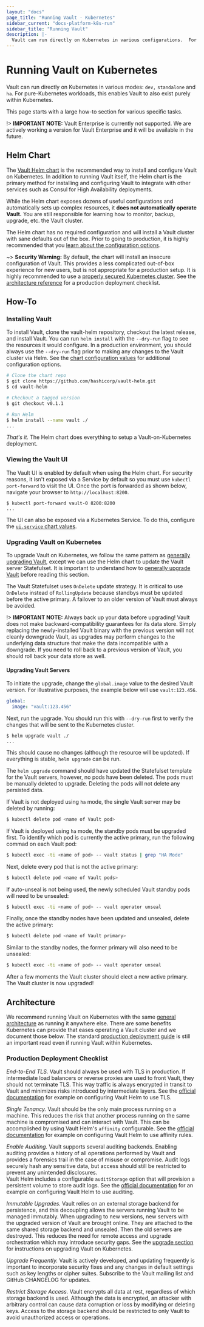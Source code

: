 ```yaml
---
layout: "docs"
page_title: "Running Vault - Kubernetes"
sidebar_current: "docs-platform-k8s-run"
sidebar_title: "Running Vault"
description: |-
  Vault can run directly on Kubernetes in various configurations.  For pure-Kubernetes worloads, this enables Vault to also exist purely within Kubernetes.
---
```


# Running Vault on Kubernetes

Vault can run directly on Kubernetes in various modes: `dev,` `standalone` and `ha`.
For pure-Kubernetes workloads, this enables Vault to also exist purely
within Kubernetes.

This page starts with a large how-to section for various specific tasks.

!> **IMPORTANT NOTE:** Vault Enterprise is currently not supported.  We are actively 
working a version for Vault Enterprise and it will be available in the future.

## Helm Chart

The [Vault Helm chart](https://github.com/hashicorp/vault-helm)
is the recommended way to install and configure Vault on Kubernetes.
In addition to running Vault itself, the Helm chart is the primary
method for installing and configuring Vault to integrate with other
services such as Consul for High Availability deployments.

While the Helm chart exposes dozens of useful configurations and automatically
sets up complex resources, it **does not automatically operate Vault.**
You are still responsible for learning how to monitor, backup,
upgrade, etc. the Vault cluster.

The Helm chart has no required configuration and will install a Vault 
cluster with sane defaults out of the box. Prior to going to production,
it is highly recommended that you
[learn about the configuration options](/docs/platform/k8s/helm.html#configuration-values-).

~> **Security Warning:** By default, the chart will install an insecure configuration
of Vault. This provides a less complicated out-of-box experience for new users,
but is not appropriate for a production setup. It is highly recommended to use
a [properly secured Kubernetes cluster](https://kubernetes.io/docs/tasks/administer-cluster/securing-a-cluster/).
See the [architecture reference](/docs/platform/k8s/run.html#architecture) 
for a production deployment checklist.

## How-To

### Installing Vault 

To install Vault, clone the vault-helm repository, checkout the latest release, and install
Vault. You can run `helm install` with the `--dry-run` flag to see the
resources it would configure. In a production environment, you should always
use the `--dry-run` flag prior to making any changes to the Vault cluster
via Helm.  See the [chart configuration values](/docs/platform/k8s/helm.html#configuration-values-) 
for additional configuration options.

```sh
# Clone the chart repo
$ git clone https://github.com/hashicorp/vault-helm.git
$ cd vault-helm

# Checkout a tagged version
$ git checkout v0.1.1

# Run Helm
$ helm install --name vault ./
...
```

_That's it._ The Helm chart does everything to setup a Vault-on-Kubernetes deployment.

### Viewing the Vault UI

The Vault UI is enabled by default when using the Helm chart.
For security reasons, it isn't exposed via a Service by default so you must
use `kubectl port-forward` to visit the UI. Once the port is forwarded as
shown below, navigate your browser to `http://localhost:8200`.

```
$ kubectl port-forward vault-0 8200:8200
...
```

The UI can also be exposed via a Kubernetes Service. To do this, configure
the [`ui.service` chart values](/docs/platform/k8s/helm.html#v-ui).

### Upgrading Vault on Kubernetes

To upgrade Vault on Kubernetes, we follow the same pattern as
[generally upgrading Vault](/docs/upgrading.html), except we can use
the Helm chart to update the Vault server Statefulset.  It is important to understand 
how to [generally upgrade Vault](/docs/upgrading.html) before reading this
section.

The Vault Statefulset uses `OnDelete` update strategy.  It is critical to use `OnDelete` instead 
of `RollingUpdate` because standbys must be updated before the active primary.  A 
failover to an older version of Vault must always be avoided.

!> **IMPORTANT NOTE:** Always back up your data before upgrading! Vault does not
make backward-compatibility guarantees for its data store. Simply replacing the
newly-installed Vault binary with the previous version will not cleanly
downgrade Vault, as upgrades may perform changes to the underlying data
structure that make the data incompatible with a downgrade. If you need to roll
back to a previous version of Vault, you should roll back your data store as
well.

#### Upgrading Vault Servers

To initiate the upgrade, change the `global.image` value to the
desired Vault version. For illustrative purposes, the example below will
use `vault:123.456`. 

```yaml
global:
  image: "vault:123.456"
```

Next, run the upgrade. You should run this with `--dry-run` first to verify
the changes that will be sent to the Kubernetes cluster.

```
$ helm upgrade vault ./
...
```

This should cause no changes (although the resource will be updated). If
everything is stable, `helm upgrade` can be run.

The `helm upgrade` command should have updated the Statefulset template for 
the Vault servers, however, no pods have been deleted.  The pods must be manually 
deleted to upgrade.  Deleting the pods will not delete any persisted data.

If Vault is not deployed using `ha` mode, the single Vault server may be deleted by 
running:

```bash
$ kubectl delete pod <name of Vault pod>
```

If Vault is deployed using `ha` mode, the standby pods must be upgraded first.
To identify which pod is currently the active primary, run the following commad 
on each Vault pod:

```bash 
$ kubectl exec -ti <name of pod> -- vault status | grep "HA Mode"
```

Next, delete every pod that is not the active primary:

```bash
$ kubectl delete pod <name of Vault pods>
```

If auto-unseal is not being used, the newly scheduled Vault standby pods will need 
to be unsealed:

```bash
$ kubectl exec -ti <name of pod> -- vault operator unseal
```

Finally, once the standby nodes have been updated and unsealed, delete the active 
primary:

```bash
$ kubectl delete pod <name of Vault primary>
```

Similar to the standby nodes, the former primary will also need to be unsealed:

```bash
$ kubectl exec -ti <name of pod> -- vault operator unseal
```

After a few moments the Vault cluster should elect a new active primary.  The Vault 
cluster is now upgraded!


## Architecture

We recommend running Vault on Kubernetes with the same
[general architecture](/docs/internals/architecture.html)
as running it anywhere else. There are some benefits Kubernetes can provide
that eases operating a Vault cluster and we document those below. The standard
[production deployment guide](https://learn.hashicorp.com/vault/day-one/production-hardening) is still an 
important read even if running Vault within Kubernetes.

### Production Deployment Checklist

*End-to-End TLS.* Vault should always be used with TLS in production. If 
intermediate load balancers or reverse proxies are used to front Vault, 
they should not terminate TLS. This way traffic is always encrypted in transit 
to Vault and minimizes risks introduced by intermediate layers.  See the 
[official documentation](/docs/platform/k8s/helm.html#standalone-server-with-tls) 
for example on configuring Vault Helm to use TLS.

*Single Tenancy.* Vault should be the only main process running on a machine. 
This reduces the risk that another process running on the same machine is 
compromised and can interact with Vault. This can be accomplished by using Vault 
Helm's `affinity` configurable. See the 
[official documentation](/docs/platform/k8s/helm.html#highly-available-vault-cluster-with-consul) 
for example on configuring Vault Helm to use affinity rules.

*Enable Auditing.* Vault supports several auditing backends. Enabling auditing 
provides a history of all operations performed by Vault and provides a forensics 
trail in the case of misuse or compromise. Audit logs securely hash any sensitive 
data, but access should still be restricted to prevent any unintended disclosures.  
Vault Helm includes a configurable `auditStorage` option that will provision a persistent 
volume to store audit logs.  See the 
[official documentation](/docs/platform/k8s/helm.html#standalone-server-with-audit-storage) 
for an example on configuring Vault Helm to use auditing.

*Immutable Upgrades.* Vault relies on an external storage backend for persistence,
and this decoupling allows the servers running Vault to be managed immutably.
When upgrading to new versions, new servers with the upgraded version of Vault
are brought online. They are attached to the same shared storage backend and
unsealed. Then the old servers are destroyed. This reduces the need for remote
access and upgrade orchestration which may introduce security gaps. See the 
[upgrade section](/docs/platform/k8s/run.html#how-to) for instructions 
on upgrading Vault on Kubernetes.

*Upgrade Frequently.* Vault is actively developed, and updating frequently is 
important to incorporate security fixes and any changes in default settings such 
as key lengths or cipher suites. Subscribe to the Vault mailing list and 
GitHub CHANGELOG for updates.

*Restrict Storage Access.* Vault encrypts all data at rest, regardless of which 
storage backend is used. Although the data is encrypted, an attacker with arbitrary 
control can cause data corruption or loss by modifying or deleting keys. Access 
to the storage backend should be restricted to only Vault to avoid unauthorized 
access or operations.

